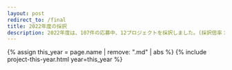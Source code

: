 ```yaml
---
layout: post
redirect_to: /final
title: 2022年度の採択
description: 2022年度は、107件の応募中、12プロジェクトを採択しました。(採択倍率：8.92倍)
---
```


{% assign this_year = page.name | remove: ".md" | abs %}
{% include project-this-year.html year=this_year %}
